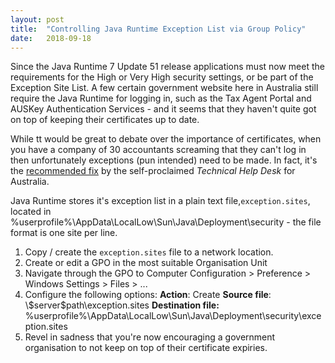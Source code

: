 ```yaml
---
layout: post
title:  "Controlling Java Runtime Exception List via Group Policy"
date:   2018-09-18
---
```

Since the Java Runtime 7 Update 51 release applications must now meet the requirements for the High or Very High security settings, or be part of the Exception Site List. A few certain government website here in Australia still require the Java Runtime for logging in, such as the Tax Agent Portal and AUSKey Authentication Services - and it seems that they haven't quite got on top of keeping their certificates up to date.

While tt would be great to debate over the importance of certificates, when you have a company of 30 accountants screaming that they can't log in then unfortunately exceptions (pun intended) need to be made. In fact, it's the [recommended fix](https://www.technicalhelpdesk.com.au/s/article/Application-Blocked-by-Security-Settings) by the self-proclaimed *Technical Help Desk* for Australia.

Java Runtime stores it's exception list in a plain text file,`exception.sites`, located in %userprofile%\AppData\LocalLow\Sun\Java\Deployment\security - the file format is one site per line.

1. Copy / create the `exception.sites` file to a network location.
2. Create or edit a GPO in the most suitable Organisation Unit
3. Navigate through the GPO to Computer Configuration > Preference > Windows Settings > Files > ...
4. Configure the following options:
    **Action**: Create
    **Source file**: \\$server\$path\exception.sites
    **Destination file:** %userprofile%\AppData\LocalLow\Sun\Java\Deployment\security\exception.sites
5. Revel in sadness that you're now encouraging a government organisation to not keep on top of their certificate expiries.